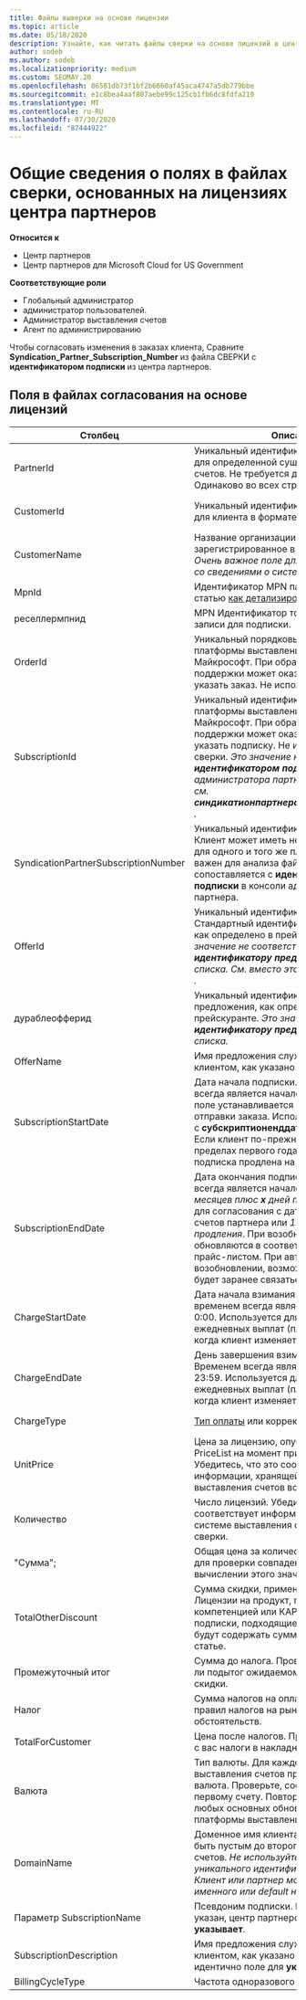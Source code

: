 ```yaml
---
title: Файлы выверки на основе лицензии
ms.topic: article
ms.date: 05/18/2020
description: Узнайте, как читать файлы сверки на основе лицензий в центре партнеров. В этой статье описывается значение каждого поля в файле разведывательную на основе лицензии.
author: sodeb
ms.author: sodeb
ms.localizationpriority: medium
ms.custom: SEOMAY.20
ms.openlocfilehash: 86581db73f1bf2b6660af45aca4747a5db779bbe
ms.sourcegitcommit: e1c8bea4aaf807aebe99c125cb1fb6dc8fdfa210
ms.translationtype: MT
ms.contentlocale: ru-RU
ms.lasthandoff: 07/30/2020
ms.locfileid: "87444922"
---
```

# <a name="understand-the-fields-in-partner-center-license-based-reconciliation-files"></a>Общие сведения о полях в файлах сверки, основанных на лицензиях центра партнеров

**Относится к**

- Центр партнеров
- Центр партнеров для Microsoft Cloud for US Government

**Соответствующие роли**
- Глобальный администратор
- администратор пользователей.
- Администратор выставления счетов
- Агент по администрированию

Чтобы согласовать изменения в заказах клиента, Сравните **Syndication_Partner_Subscription_Number** из файла СВЕРКИ с **идентификатором подписки** из центра партнеров.

## <a name="fields-in-license-based-reconciliation-files"></a>Поля в файлах согласования на основе лицензий

| Столбец | Описание | Образец значения |
| ------ | ----------- | ------------ |
| PartnerId | Уникальный идентификатор в формате GUID для определенной сущности выставления счетов. Не требуется для сверки. Одинаково во всех строках. | *8ddd03642-test-test-test-46b58d356b4e* |
| CustomerId | Уникальный идентификатор Майкрософт для клиента в формате GUID. | *12ABCD34-001A-BCD2-987C-3210ABCD5678* |
| CustomerName | Название организации клиента, зарегистрированное в центре партнеров. *Очень важное поле для согласования счета со сведениями о системе.* | *Test Customer A* |
| MpnId | Идентификатор MPN партнера CSP. См. статью [как детализировать по партнерам](use-the-reconciliation-files.md#itemize-reconciliation-files-by-partner). | *4390934* |
| реселлермпнид | MPN Идентификатор торгового посредника записи для подписки.  |
| OrderId | Уникальный порядковый идентификатор платформы выставления счетов Майкрософт. При обращении в службу поддержки может оказаться полезным указать заказ. Не используется для сверки. | *566890604832738111* |
| SubscriptionId | Уникальный идентификатор подписки платформы выставления счетов Майкрософт. При обращении в службу поддержки может оказаться полезным указать подписку. Не используется для сверки. *Это значение не совпадает с **идентификатором подписки** в консоли администратора партнера. Вместо этого см. **синдикатионпартнерсубскриптионнумбер** .* | *usCBMgAAAAAAAAIA* |
| SyndicationPartnerSubscriptionNumber | Уникальный идентификатор для подписок. Клиент может иметь несколько подписок для одного и того же плана. Этот столбец важен для анализа файлов сверки. Это поле сопоставляется с **идентификатором подписки** в консоли администратора партнера. | *fb977ab5-test-test-test-24c8d9591708* |
| OfferId | Уникальный идентификатор предложения. Стандартный идентификатор предложения, как определено в прейскуранте. *Это значение не соответствует **идентификатору предложения** из прайс списка. См. вместо этого **дураблеофферид** .* | *FE616D64-E9A8-40EF-843F-152E9BBEF3D1* |
| дураблеофферид | Уникальный идентификатор устойчивого предложения, как определено в прейскуранте. *Это значение соответствует **идентификатору предложения** из прайс списка.* | *1017D7F3-6D7F-4BFA-BDD8-79BC8F104E0C* |
| OfferName | Имя предложения службы, приобретенной клиентом, как указано в прейскуранте. | *Microsoft Office 365 (план E3)* |
| SubscriptionStartDate | Дата начала подписки. Этим временем всегда является начало дня — 0:00. Это поле устанавливается в день после отправки заказа. Используется в сочетании с **субскриптионенддате** для определения: Если клиент по-прежнему находится в пределах первого года подписки или если подписка продлена на следующий год. | *2/1/2019 0:00* |
| SubscriptionEndDate | Дата окончания подписки. Этим временем всегда является начало дня — 0:00. *12 месяцев плюс **x** дней после даты начала* для согласования с датой выставления счетов партнера или *12 месяцев с даты продления*. При возобновлении цены обновляются в соответствии с текущим прайс-листом. При автоматическом возобновлении, возможно, необходимо будет заранее связаться с клиентом. | *2/1/2019 0:00* |
| ChargeStartDate | Дата начала взимания оплаты. Этим временем всегда является начало дня — 0:00. Используется для расчета ежедневных выплат (плата за*Pro Рата* ), когда клиент изменяет номера лицензий. | *2/1/2019 0:00* |
| ChargeEndDate | День завершения взимания оплаты. Временем всегда является конец дня, 23:59. Используется для расчета ежедневных выплат (плата за*Pro Рата* ), когда клиент изменяет номера лицензий. | *2/28/2019 23:59* |
| ChargeType | [Тип оплаты](recon-file-charge-types.md) или корректировки. | См. раздел [типы начислений](recon-file-charge-types.md). |
| UnitPrice | Цена за лицензию, опубликованная в PriceList на момент приобретения. Убедитесь, что это соответствует информации, хранящейся в системе выставления счетов во время сверки. | *6,82* |
| Количество | Число лицензий. Убедитесь, что это соответствует информации, хранящейся в системе выставления счетов во время сверки. | *2* |
| "Сумма"; | Общая цена за количество. Используется для проверки совпадения суммы при вычислении этого значения для клиентов. | *13,32* |
| TotalOtherDiscount | Сумма скидки, примененная к этой оплате. Лицензии на продукт, поставляемые с компетенцией или КАРТАми, или новые подписки, подходящие для стимула, также будут содержать сумму скидки в этой статье. | *2,32* |
| Промежуточный итог | Сумма до налога. Проверяет, соответствует ли подытог ожидаемому итогу, в случае скидки. | *11* |
| Налог | Сумма налогов на оплату. В зависимости от правил налогов на рынке и определенных обстоятельств. | *0* |
| TotalForCustomer | Цена после налогов. Проверьте, вычтены ли с вас налоги в накладной. | *11* |
| Валюта | Тип валюты. Для каждой сущности выставления счетов предусмотрена одна валюта. Проверьте, соответствует ли он первому счету. Повторите проверку после любых основных обновлений для платформы выставления счетов. | *EUR* |
| DomainName | Доменное имя клиента. Это поле может быть пустым до второго цикла выставления счетов. *Не используйте это поле в качестве уникального идентификатора для клиента. Клиент или партнер может обновить домен именного или default на портале Office 365.* | *example.onmicrosoft.com* |
| Параметр SubscriptionName | Псевдоним подписки. Если псевдоним не указан, центр партнеров использует **указывает**. | *PROJECT ONLINE* |
| SubscriptionDescription | Имя предложения службы, приобретенной клиентом, как указано в прейскуранте. (Это идентично поле для **указывает**.) | *Project Online Premium without Project Client* |
| BillingCycleType | Частота одноразового выставления счетов.| *Ежемесячно* |